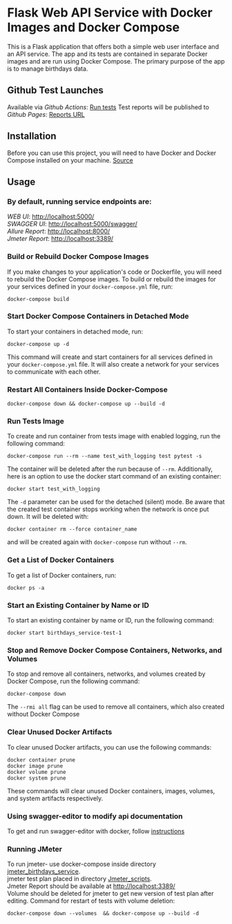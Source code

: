 # Flask Web API Service with Docker Images and Docker Compose
This is a Flask application that offers both a simple web user interface and an API service. The app and its tests are contained in separate Docker images and are run using Docker Compose. The primary purpose of the app is to manage birthdays data.

## Github Test Launches
Available via *Github Actions*: [Run tests](https://github.com/d-mok-pvt/flask_birthdays_service/actions/workflows/run_tests.yml)
Test reports will be published to *Github Pages*: [Reports URL](https://d-mok-pvt.github.io/flask_birthdays_service/)

## Installation
Before you can use this project, you will need to have Docker and Docker Compose installed on your machine. [Source](https://docs.docker.com/compose/install/)

## Usage

### By default, running service endpoints are: 
*WEB UI*: [http://localhost:5000/](http://localhost:5000/) \
*SWAGGER UI*: [http://localhost:5000/swagger/](http://localhost:5000/swagger/) \
*Allure Report*: [http://localhost:8000/](http://localhost:8000/) \
*Jmeter Report*: [http://localhost:3389/](http://localhost:3389/)

### Build or Rebuild Docker Compose Images
If you make changes to your application's code or Dockerfile, you will need to rebuild the Docker Compose images. To build or rebuild the images for your services defined in your `docker-compose.yml` file, run:
```
docker-compose build
```

### Start Docker Compose Containers in Detached Mode
To start your containers in detached mode, run:
```
docker-compose up -d
```
This command will create and start containers for all services defined in your `docker-compose.yml` file. It will also create a network for your services to communicate with each other.

### Restart All Containers Inside Docker-Compose
```
docker-compose down && docker-compose up --build -d
```

### Run Tests Image
To create and run container from tests image with enabled logging, run the following command:
```
docker-compose run --rm --name test_with_logging test pytest -s
```
The container will be deleted after the run because of `--rm`. Additionally, here is an option to use the docker start command of an existing container:
```
docker start test_with_logging
```
The `-d` parameter can be used for the detached (silent) mode. Be aware that the created test container stops working when the network is once put down. It will be deleted with:
```
docker container rm --force container_name
```
and will be created again with `docker-compose` run without `--rm`.

### Get a List of Docker Containers
To get a list of Docker containers, run:
```
docker ps -a
```

### Start an Existing Container by Name or ID
To start an existing container by name or ID, run the following command:
```
docker start birthdays_service-test-1
```

### Stop and Remove Docker Compose Containers, Networks, and Volumes
To stop and remove all containers, networks, and volumes created by Docker Compose, run the following command:
```
docker-compose down 
```
The `--rmi all` flag can be used to remove all containers, which also created without Docker Compose


### Clear Unused Docker Artifacts
To clear unused Docker artifacts, you can use the following commands:
```
docker container prune
docker image prune
docker volume prune
docker system prune
```

These commands will clear unused Docker containers, images, volumes, and system artifacts respectively.

### Using swagger-editor to modify api documentation
To get and run swagger-editor with docker, follow [instructions](https://github.com/swagger-api/swagger-editor#running-the-image-from-dockerhub)

### Running JMeter 
To run jmeter- use docker-compose inside directory [jmeter_birthdays_service](https://github.com/pics23/flask_birthdays_service/tree/main/jmeter_birthdays_service). \
jmeter test plan placed in directory [Jmeter_scripts](https://github.com/pics23/flask_birthdays_service/tree/main/jmeter_birthdays_service/jmeter_runner/jmeter_scripts). \
Jmeter Report should be available at [http://localhost:3389/](http://localhost:3389/) \
Volume should be deleted for jmeter to get new version of test plan after editing. Command for restart of tests with volume deletion:
```
docker-compose down --volumes  && docker-compose up --build -d
```
